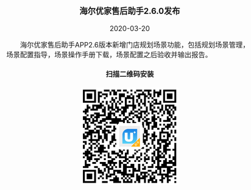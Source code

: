 <html> 
<head> 
<style type="text/css"> 
body {  
  margin-top: -60px;
  font-size: 18px; 
}  
</style>  
</head>  
<body>  
<div style="text-align:center;">
<h3>海尔优家售后助手2.6.0发布</h3>
</div>    
<p style="text-align:center;">
<date>2020-03-20</date></p>    
<p style="text-indent:2em;">
海尔优家售后助手APP2.6版本新增门店规划场景功能，包括规划场景管理，场景配置指导，场景操作手册下载，场景配置之后验收并输出报告。
</p>
  
<h4 style='text-align:center'>扫描二维码安装</h4>
<center>
  <img src="https://github.com/haier-iot/After-saleAssistant/blob/master/zh-cn/message/images/img_version.png" alt="下载二维码"/>
</center>
</body>
</html>  
